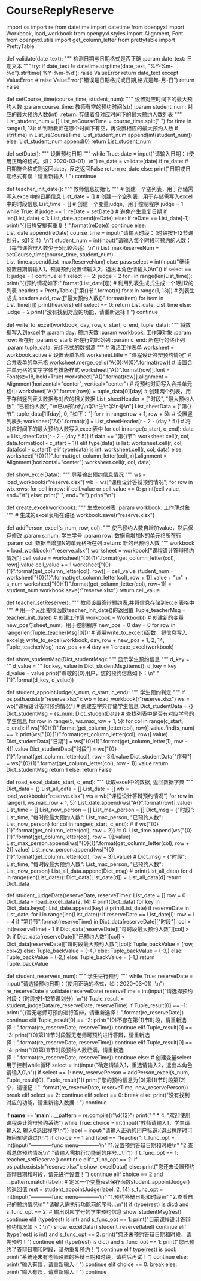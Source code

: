 # CourseReplyReserve
import os
import re
from datetime import datetime
from openpyxl import Workbook, load_workbook
from openpyxl.styles import Alignment, Font
from openpyxl.utils import get_column_letter
from prettytable import PrettyTable


def validate(date_text):
    """
    检测日期与日期格式是否正确
    :param date_text: 日期文本
    """
    try:
        if date_text != datetime.strptime(date_text, "%Y-%m-%d").strftime('%Y-%m-%d'):
            raise ValueError
        return date_text
    except ValueError:
        # raise ValueError("错误是日期格式或日期,格式是年-月-日")
        return False


def setCourse_time(course_time, student_num):
    """
    设置对应时间下的最大预约人数
    :param course_time: 教师有空的预约时间(str)
    :param student_num: 对应的最大预约人数(int)
    :return: 存储着各对应时间下的最大预约人数列表
    """
    List_student_num = []
    List_reCourseTime = course_time.split(" ")
    for time in range(1, 13):
        # 判断教师在哪个时间下有空，再设置相应的最大预约人数
        if str(time) in List_reCourseTime:
            List_student_num.append(int(student_num))
        else:
            List_student_num.append(0)
    return List_student_num


def setDate():
    """ 设置预约日期 """
    while True:
        date = input("请输入日期：（使用正确的格式，如：2020-03-01）\n")
        re_date = validate(date)
        if re_date:  # 日期符合格式则返回date，反之返回False
            return re_date
        else:
            print("日期或日期格式有误！请重新输入！")
            continue


def teacher_init_date():
    """ 教师信息初始化 """
    # 创建一个空列表，用于存储需写入excel中的日期信息
    List_date = []
    # 创建一个空列表，用于存储需写入excel中的时段信息
    List_time = []
    # 创建一个变量judge，用于控制程序
    judge = 1
    while True:
        if judge == 1:
            reDate = setDate()
            # 避免产生重复日期
            if len(List_date) < 1:
                List_date.append(reDate)
            else:
                if reDate == List_date[-1]:
                    print("{}日程安排有重复！".format(reDate))
                    continue
                else:
                    List_date.append(reDate)
            course_time = input("请输入时段：（时段按1-12节课划分，如1 2 4）\n")
            student_num = int(input("请输入每个时段可预约的人数：（每节课答辩人数少于5比较合适）\n"))
            List_maxReserveNum = setCourse_time(course_time, student_num)
            List_time.append(List_maxReserveNum)
        else:
            pass
        select = int(input("继续设置日期请输入1，预览预约设置请输入2，退出本角色请输入0\n"))
        if select == 1:
            judge = 1
            continue
        elif select == 2:
            judge = 2
            for i in range(len(List_time)):
                print("{}预约情况如下:".format(List_date[i]))
                # 利用列表生成式生成一个1到12的列表
                headers = PrettyTable(["第{}节".format(x) for x in range(1, 13)])
                # 列表生成式
                headers.add_row(["最大预约人数{}".format(item) for item in List_time[i]])
                print(headers)
        elif select == 0:
            return List_date, List_time
        else:
            judge = 2
            print("没有找到对应的功能，请重新选择！")
            continue


def write_to_excel(workbook, day, row, c_start, c_end, tuple_data):
    """
    将数据写入到excel中
    :param day: 预约天数
    :param workbook: 工作簿对象
    :param row: 所在行
    :param c_start: 所在行的起始列
    :param c_end: 所在行的终止列
    :param tuple_data: 元组形式的数据源
    """
    # 激活工作表单
    worksheet = workbook.active
    # 设置表单名称
    worksheet.title = "课程设计答辩预约情况"
    # 合并表单的单元格
    worksheet.merge_cells("A{0}:M{0}".format(row))
    # 设置合并单元格的文字字体与排版样式
    worksheet["A{}".format(row)].font = Font(sz=18, bold=True)
    worksheet["A{}".format(row)].alignment = Alignment(horizontal="center", vertical="center")
    # 将预约时间写入合并单元格中
    worksheet["A{}".format(row)] = tuple_data[0][day]
    # 创建两个列表，用于存储竖列表头数据与对应的相关数据
    List_sheetHeader = ["时段", "最大预约人数", "已预约人数", "\n已\n预\n约\n学\n生\n学\n号\n"]
    List_sheetData = ["第{}节", tuple_data[1][day], 0, "如下："]
    for r in range(row + 1, row + 5):
        # 设置竖列表头
        worksheet["A{}".format(r)] = List_sheetHeader[r - 2 - (day * 5)]
        # 将对应时间下的最大预约人数写入excel表中
        for col in range(c_start, c_end):
            data = List_sheetData[r - 2 - (day * 5)]
            if data == "第{}节":
                worksheet.cell(r, col, data.format(col - c_start + 1))
            elif type(data) is list:
                worksheet.cell(r, col, data[col - c_start])
            elif type(data) is int:
                worksheet.cell(r, col, data)
            else:
                worksheet["{0}{1}".format(get_column_letter(col), r)].alignment = \
                    Alignment(horizontal="center")
                worksheet.cell(r, col, data)


def show_excelData():
    """ 屏幕输出预约信息情况 """
    ws = load_workbook(r"reserve.xlsx")
    wb = ws["课程设计答辩预约情况"]
    for row in wb.rows:
        for cell in row:
            if cell.value or cell.value == 0:
                print(cell.value, end="\t")
            else:
                print(" ", end="\t")
        print("\n")


def create_excel(workbook):
    """
    生成excel表
    :param workbook: 工作薄对象
    """
    # 生成的excel表所在路径
    workbook.save(r"reserve.xlsx")


def addPerson_excel(s_num, row, col):
    """
    使已预约人数自增加value，然后保存修改
    :param s_num: 学生学号
    :param row: 数据自增加N的单元格所在行
    :param col: 数据自增加N的单元格所在列
    :return: 新的已预约人数
    """
    workbook = load_workbook(r"reserve.xlsx")
    worksheet = workbook["课程设计答辩预约情况"]
    cell_value = worksheet["{0}{1}".format(get_column_letter(col), row)].value
    cell_value += 1
    worksheet["{0}{1}".format(get_column_letter(col), row)] = cell_value
    student_num = worksheet["{0}{1}".format(get_column_letter(col), row + 1)].value + "\n" + s_num
    worksheet["{0}{1}".format(get_column_letter(col), row+1)] = student_num
    workbook.save(r"reserve.xlsx")
    return cell_value


def teacher_setReserve():
    """ 教师设置答辩预约表,并将信息存储到excel表格中 """
    # 用一个元组接收函数teacher_init_date()的返回值
    Tuple_teacherMsg = teacher_init_date()
    # 创建工作薄
    workbook = Workbook()
    # 创建新的变量new_pos与sheet_num，用于控制程序
    new_pos = 0
    day = 0
    for row in range(len(Tuple_teacherMsg[0])):
        # 调用write_to_excel()函数，将信息写入excel表
        write_to_excel(workbook, day, row + new_pos + 1, 2, 14, Tuple_teacherMsg)
        new_pos += 4
        day += 1
    create_excel(workbook)


def show_studentMsg(Dict_studentMsg):
    """ 显示学生预约信息 """
    d_key = ""
    d_value = ""
    for key, value in Dict_studentMsg.items():
        d_key = key
        d_value = value
    print("尊敬的{0}用户，您的预约信息如下：\n"
          "{1}".format(d_key, d_value))


def student_appointJudge(s_num, c_start, c_end):
    """ 学生预约判定 """
    if os.path.exists(r"reserve.xlsx"):
        wb = load_workbook(r"reserve.xlsx")
        ws = wb["课程设计答辩预约情况"]
        # 创建空字典存储学生信息
        Dict_studentData = {}
        Dict_studentMsg = {s_num: Dict_studentData}
        # 查找列表中是否有对应学号的学生信息
        for row in range(5, ws.max_row + 1, 5):
            for col in range(c_start, c_end):
                if ws["{0}{1}".format(get_column_letter(col), row)].value.find(s_num) == 1:
                    print(ws["{0}{1}".format(get_column_letter(col), row)].value)
                    Dict_studentData["日期"] = ws["{0}{1}".format(get_column_letter(1), row - 4)].value
                    Dict_studentData["时段"] = ws["{0}{1}".format(get_column_letter(col), row - 3)].value
                    Dict_studentData["序号"] = ws["{0}{1}".format(get_column_letter(col), row - 1)].value
                    return Dict_studentMsg
        return 1
    else:
        return False


def road_excel_data(c_start, c_end):
    """ 读取excel中的数据, 返回数据字典 """
    Dict_data = {}
    List_all_data = []
    List_date = []
    wb = load_workbook(r"reserve.xlsx")
    ws = wb["课程设计答辩预约情况"]
    for row in range(1, ws.max_row + 1, 5):
        List_date.append(ws["A{}".format(row)].value)
        List_time = []
        List_now_person = []
        List_max_person = []
        Dict_msg = {"时段": List_time, "每时段最大预约人数": List_max_person, "已预约人数": List_now_person}
        for col in range(c_start, c_end):
            # if ws["{0}{1}".format(get_column_letter(col), row + 2)] != 0:
            List_time.append(ws["{0}{1}".format(get_column_letter(col), row + 1)].value)
            List_max_person.append(ws["{0}{1}".format(get_column_letter(col), row + 2)].value)
            List_now_person.append(ws["{0}{1}".format(get_column_letter(col), row + 3)].value)
            # Dict_msg = {"时段": List_time, "每时段最大预约人数": List_max_person, "已预约人数": List_now_person}
        List_all_data.append(Dict_msg)
    # print(List_all_data)
    for d in range(len(List_date)):
        Dict_data[List_date[d]] = List_all_data[d]
    return Dict_data


def student_judgeData(reserveDate, reserveTime):
    List_date = []
    row = 0
    Dict_data = road_excel_data(2, 14)
    # print(Dict_data)
    for key in Dict_data.keys():
        List_date.append(key)
    # print(List_date)
    if reserveDate in List_date:
        for i in range(len(List_date)):
            if reserveDate == List_date[i]:
                row = i + 4
        if "第{}节".format(reserveTime) in Dict_data[reserveDate]["时段"]:
            col = int(reserveTime) - 1
            if Dict_data[reserveDate]["每时段最大预约人数"][col] > 0:
                if Dict_data[reserveDate]["已预约人数"][col] < \
                        Dict_data[reserveDate]["每时段最大预约人数"][col]:
                    Tuple_backValue = (row, col+2)
                else:
                    Tuple_backValue = (-4,)
            else:
                Tuple_backValue = (-3,)
        else:
            Tuple_backValue = (-2,)
    else:
        Tuple_backValue = (-1,)
    return Tuple_backValue


def student_reserve(s_num):
    """ 学生进行预约 """
    while True:
        reserveDate = input("请选择预约日期：（使用正确的格式，如：2020-03-01）\n")
        re_reserveDate = validate(reserveDate)
        reserveTime = int(input("请选择预约时段：（时段按1-12节课划分）\n"))
        Tuple_result = student_judgeData(re_reserveDate, reserveTime)
        if Tuple_result[0] == -1:
            print("{}暂无老师可预约进行答辩，请重新选择！".format(re_reserveDate))
            continue
        elif Tuple_result[0] == -2:
            print("{0}不存在第{1}节时段，请重新选择！".format(re_reserveDate, reserveTime))
            continue
        elif Tuple_result[0] == -3:
            print("{0}第{1}节时段暂无老师可预约进行答辩，请重新选择！".format(re_reserveDate, reserveTime))
            continue
        elif Tuple_result[0] == -4:
            print("{0}第{1}节时段预约人数已满，请重新选择！".format(re_reserveDate, reserveTime))
            continue
        else:
            # 创建变量select用于控制while循环
            select = int(input("确定请输入1，重选请输入2，退出本角色请输入0\n"))
            if select == 1:
                new_reservePerson = addPerson_excel(s_num, Tuple_result[0], Tuple_result[1])
                print("您的预约信息为{0}第{1}节时段第{2}个，请谨记！"
                      .format(re_reserveDate, reserveTime, new_reservePerson))
                break
            elif select == 2:
                continue
            elif select == 0:
                break
            else:
                print("没有找到对应的功能，请重新输入数据！")
                continue


if __name__ == '__main__':
    __pattern = re.compile(r"\d{12}")
    print(" " * 4, "欢迎使用课程设计答辩预约系统")
    while True:
        choice = int(input("教师请输入1，学生请输入2, 输入0退出程序\n"))
        label = input("请输入正确的用户标识:(退出程序时可按回车键跳过)\n")
        if choice == 1 and label == "teacher":
            t_func_opt = int(input("————func menu————\n"
                                   "1.设置预约答辩日期和时段\n"
                                   "2.查看总体预约情况\n"
                                   "请输入需执行功能前的序号...\n"))
            if t_func_opt == 1:
                teacher_setReserve()
                continue
            elif t_func_opt == 2:
                if os.path.exists(r"reserve.xlsx"):
                    show_excelData()
                else:
                    print("您还未设置预约答辩日期和时段，请先进行设置！")
                continue
        elif choice == 2 and __pattern.match(label):
            # 定义一个变量rest保存函数student_appointJudge()的返回值
            rest = student_appointJudge(label, 2, 14)
            s_func_opt = int(input("————func menu————\n"
                                   "1.预约答辩日期和时段\n"
                                   "2.查看自己的预约情况\n"
                                   "请输入需执行功能前的序号...\n"))
            if (type(rest) is dict) and s_func_opt == 2:
                # 输出对应学号的学生预约信息
                show_studentMsg(rest)
                continue
            elif (type(rest) is int) and s_func_opt == 1:
                print("目前课程设计答辩预约情况如下：\n")
                show_excelData()
                student_reserve(label)
                continue
            elif (type(rest) is int) and s_func_opt == 2:
                print("您还未预约答辩日期和时段，请先预约！")
                continue
            elif (type(rest) is dict) and s_func_opt == 1:
                print("您已预约了答辩日期和时段，请勿重复预约！")
                continue
            elif type(rest) is bool:
                print("系统还未有老师设置的答辩日期和时段，请稍后再试！")
                continue
            else:
                print("输入有误，请重新输入！")
                continue
        elif choice == 0:
            break
        else:
            print("输入有误，请重新输入！")
            continue
